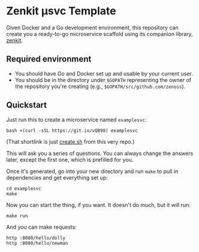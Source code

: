 # Zenkit μsvc Template

Given Docker and a Go development environment, this repository can create you
a ready-to-go microservice scaffold using its companion library,
[zenkit](https://github.com/zenoss/zenkit).

## Required environment
* You should have Go and Docker set up and usable by your current user.
* You should be in the directory under `$GOPATH` representing the owner of the
  repository you're creating (e.g., `$GOPATH/src/github.com/zenoss`).

## Quickstart
Just run this to create a microservice named `examplesvc`:

    bash <(curl -sSL https://git.io/vQB98) examplesvc

(That shortlink is just [create.sh](https://raw.githubusercontent.com/zenoss/zenkit-template/master/create.sh) from this very repo.)

This will ask you a series of questions. You can always change the answers
later, except the first one, which is prefilled for you.

Once it's generated, go into your new directory and run `make` to pull in
dependencies and get everything set up:

    cd examplesvc
    make

Now you can start the thing, if you want. It doesn't do much, but it will
run:

    make run

And you can make requests:

    http :8080/hello/dolly
    http :8080/hello/newman
